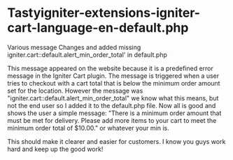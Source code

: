 # Tastyigniter-extensions-igniter-cart-language-en-default.php
Various message Changes and added missing igniter.cart::default.alert_min_order_total' in default.php


This message appeared on the website because it is a predefined error message in the Igniter Cart plugin. The message is triggered when a user tries to checkout with a cart total that is below the minimum order amount set for the location.
However the message was "igniter.cart::default.alert_min_order_total" we know what this means, but not the end user so I added it to the default.php file. 
Now all is good and shows the user a simple message:
"There is a minimum order amount that must be met for delivery. Please add more items to your cart to meet the minimum order total of $10.00." or whatever your min is.

This should make it clearer and easier for customers. I know you guys work hard and keep up the good work!
